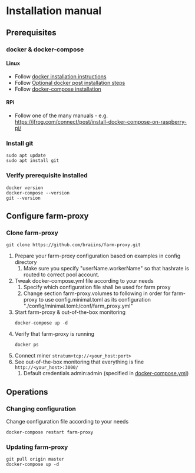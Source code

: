 # Installation manual

## Prerequisites
### docker & docker-compose
#### Linux
- Follow [docker installation instructions](https://docs.docker.com/engine/install/ubuntu/)
- Follow [Optional docker post installation steps](https://docs.docker.com/engine/install/linux-postinstall/#manage-docker-as-a-non-root-user)
- Follow [docker-compose installation](https://docs.docker.com/compose/install/)

#### RPi
- Follow one of the many manuals - e.g. https://jfrog.com/connect/post/install-docker-compose-on-raspberry-pi/

### Install git
```
sudo apt update
sudo apt install git
```

### Verify prerequisite installed
```
docker version
docker-compose --version
git --version
```

## Configure farm-proxy
### Clone farm-proxy
```
git clone https://github.com/braiins/farm-proxy.git
```
1. Prepare your farm-proxy configuration based on examples in config directory
   1. Make sure you specify "userName.workerName" so that hashrate is routed to correct pool account.     
3. Tweak docker-compose.yml file according to your needs
   1. Specify which configuration file shall be used for farm proxy
   2. Change section farm-proxy.volumes to following in order for farm-proxy to use config.minimal.toml as its configuration  "./config/minimal.toml:/conf/farm_proxy.yml"
4. Start farm-proxy & out-of-the-box monitoring
   ```
   docker-compose up -d
   ```
4. Verify that farm-proxy is running
   ```
   docker ps
   ```
5. Connect miner ```stratum+tcp://<your_host:port>```
6. See out-of-the-box monitoring that everything is fine ```http://<your_host>:3000/```
   1. Default credentials admin:admin (specified in [docker-compose.yml](/docker-compose.yml))

## Operations
### Changing configuration
Change configuration file according to your needs
```
docker-compose restart farm-proxy
```
### Updating farm-proxy
```
git pull origin master
docker-compose up -d
```
